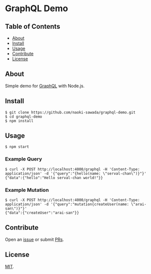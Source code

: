 # GraphQL Demo

## Table of Contents

- [About](#about)
- [Install](#install)
- [Usage](#usage)
- [Contribute](#contribute)
- [License](#license)

## About

Simple demo for [GraphQL](https://graphql.org) with Node.js.

## Install

```shell
$ git clone https://github.com/naoki-sawada/graphql-demo.git
$ cd graphql-demo
$ npm install
```

## Usage

```shell
$ npm start
```

### Example Query

```shell
$ curl -X POST http://localhost:4000/graphql -H 'Content-Type: application/json' -d '{"query":"{hello(name: \"serval-chan\")}"}'
{"data":{"hello":"Hello serval-chan world!"}}
```

### Example Mutation

```shell
$ curl -X POST http://localhost:4000/graphql -H 'Content-Type: application/json' -d '{"query":"mutation{createUser(name: \"arai-san\")}"}'
{"data":{"createUser":"arai-san"}}
```

## Contribute

Open an [issue](https://github.com/naoki-sawada/graphql-demo/issues/new) or submit [PRs](https://github.com/naoki-sawada/graphql-demo/pulls).

## License

[MIT](LICENSE).

